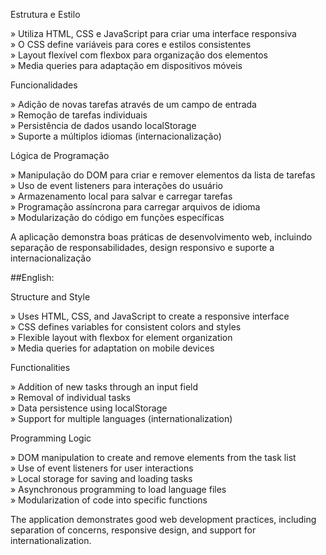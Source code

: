Estrutura e Estilo  

» Utiliza HTML, CSS e JavaScript para criar uma interface responsiva  
» O CSS define variáveis para cores e estilos consistentes  
» Layout flexível com flexbox para organização dos elementos  
» Media queries para adaptação em dispositivos móveis  

Funcionalidades  

» Adição de novas tarefas através de um campo de entrada  
» Remoção de tarefas individuais  
» Persistência de dados usando localStorage  
» Suporte a múltiplos idiomas (internacionalização)  

Lógica de Programação  

» Manipulação do DOM para criar e remover elementos da lista de tarefas  
» Uso de event listeners para interações do usuário  
» Armazenamento local para salvar e carregar tarefas  
» Programação assíncrona para carregar arquivos de idioma  
» Modularização do código em funções específicas  

A aplicação demonstra boas práticas de desenvolvimento web, incluindo separação de responsabilidades, design responsivo e suporte a internacionalização

##English:

Structure and Style  

» Uses HTML, CSS, and JavaScript to create a responsive interface  
» CSS defines variables for consistent colors and styles  
» Flexible layout with flexbox for element organization  
» Media queries for adaptation on mobile devices   

Functionalities   

» Addition of new tasks through an input field  
» Removal of individual tasks  
» Data persistence using localStorage  
» Support for multiple languages (internationalization)   

Programming Logic   

» DOM manipulation to create and remove elements from the task list  
» Use of event listeners for user interactions  
» Local storage for saving and loading tasks  
» Asynchronous programming to load language files  
» Modularization of code into specific functions   

The application demonstrates good web development practices, including separation of concerns, responsive design, and support for internationalization.
